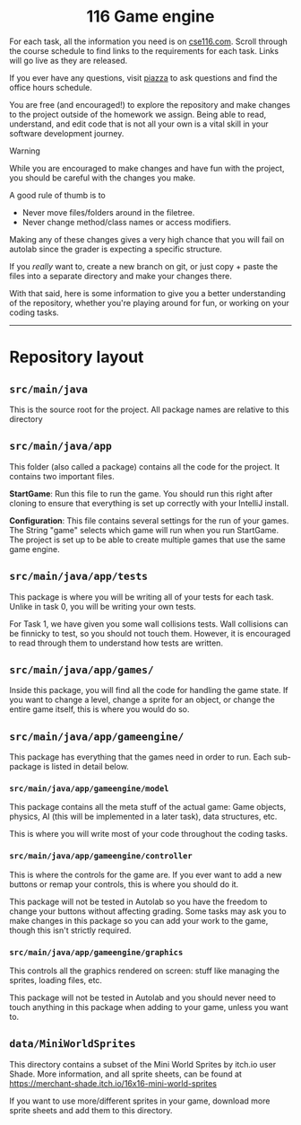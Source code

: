 <div align="center">
  <h1>116 Game engine</h1>
</div>

For each task, all the information you need is on [cse116.com](https://cse116.com/). Scroll through the course 
schedule to find links to the requirements for each task. Links will go live as they are released. 

If you ever have any questions, visit [piazza](https://piazza.com/class/m5loxaebv7zfm/) to ask questions and 
find the office hours schedule.

You are free (and encouraged!) to explore the repository and make changes to the
project outside of the homework we assign. Being able to read, understand, and
edit code that is not all your own is a vital skill in your software development
journey.

> [!warning]
> While you are encouraged to make changes and have fun with the project, you
> should be careful with the changes you make. 
> 
> A good rule of thumb is to 
> - Never move files/folders around in the filetree.
> - Never change method/class names or access modifiers.
> 
> Making any of these changes gives a very high chance that you will fail on
> autolab since the grader is expecting a specific structure.
> 
> If you *really* want to, create a new branch on git, or just copy + paste
> the files into a separate directory and make your changes there.

With that said, here is some information to give you a better understanding of
the repository, whether you're playing around for fun, or working on your
coding tasks.

---

# Repository layout

## `src/main/java`

This is the source root for the project. All package names are relative to this directory

## `src/main/java/app`

This folder (also called a package) contains all the code for the project. It contains two important files.

**StartGame**: Run this file to run the game. You should run this right after cloning to ensure that everything is 
set up correctly with your IntelliJ install.

**Configuration**: This file contains several settings for the run of your games. The String "game" selects which game 
will run when you run StartGame. The project is set up to be able to create multiple games that use the same game 
engine. 

## `src/main/java/app/tests` 

This package is where you will be writing all of your
tests for each task. Unlike in task 0, you will be writing your own tests. 

For Task 1, we have given you some wall collisions tests. Wall collisions can be
finnicky to test, so you should not touch them. However, it is encouraged to
read through them to understand how tests are written.

## `src/main/java/app/games/`

Inside this package, you will find all the code for handling the game state. If
you want to change a level, change a sprite for an object, or change the entire
game itself, this is where you would do so.



## `src/main/java/app/gameengine/`


This package has everything that the games need in order to run. Each sub-package is
listed in detail below.


### `src/main/java/app/gameengine/model`


This package contains all the meta stuff of the actual game: Game objects, physics,
AI (this will be implemented in a later task), data structures, etc.

This is where you will write most of your code throughout the coding tasks.


###  `src/main/java/app/gameengine/controller`

This is where the controls for the game are. If you ever want to add a new
buttons or remap your controls, this is where you should do it.

This package will not be tested in Autolab so you have the freedom to change your buttons 
without affecting grading. Some tasks may ask you to make changes in this package so you can add your 
work to the game, though this isn't strictly required.


### `src/main/java/app/gameengine/graphics` 

This controls all the graphics rendered on screen: stuff like managing the
sprites, loading files, etc.

This package will not be tested in Autolab and you should never need to touch anything in this package 
when adding to your game, unless you want to.


## `data/MiniWorldSprites`

This directory contains a subset of the Mini World Sprites by itch.io user Shade.
More information, and all sprite sheets, can be found at https://merchant-shade.itch.io/16x16-mini-world-sprites

If you want to use more/different sprites in your game, download more sprite sheets and add them to this directory.